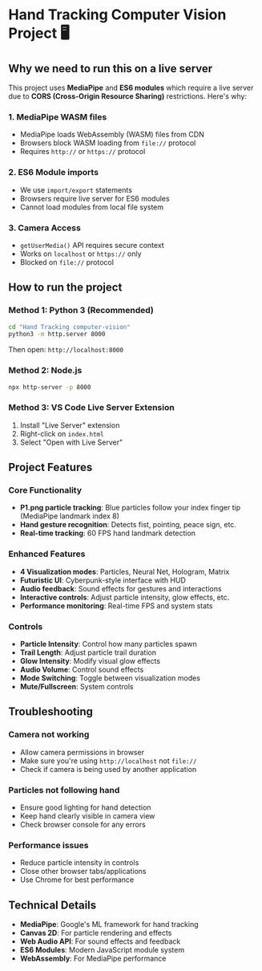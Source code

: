  # Hand Tracking Computer Vision Project 🖥️

## Why we need to run this on a live server

This project uses **MediaPipe** and **ES6 modules** which require a live server due to **CORS (Cross-Origin Resource Sharing)** restrictions. Here's why:

### 1. **MediaPipe WASM files**
- MediaPipe loads WebAssembly (WASM) files from CDN
- Browsers block WASM loading from `file://` protocol
- Requires `http://` or `https://` protocol

### 2. **ES6 Module imports**
- We use `import/export` statements
- Browsers require live server for ES6 modules
- Cannot load modules from local file system

### 3. **Camera Access**
- `getUserMedia()` API requires secure context
- Works on `localhost` or `https://` only
- Blocked on `file://` protocol

## How to run the project

### Method 1: Python 3 (Recommended)
```bash
cd "Hand Tracking computer-vision"
python3 -m http.server 8000
```
Then open: `http://localhost:8000`

### Method 2: Node.js
```bash
npx http-server -p 8000
```

### Method 3: VS Code Live Server Extension
1. Install "Live Server" extension
2. Right-click on `index.html`
3. Select "Open with Live Server"

## Project Features

### Core Functionality
- **P1.png particle tracking**: Blue particles follow your index finger tip (MediaPipe landmark index 8)
- **Hand gesture recognition**: Detects fist, pointing, peace sign, etc.
- **Real-time tracking**: 60 FPS hand landmark detection

### Enhanced Features
- **4 Visualization modes**: Particles, Neural Net, Hologram, Matrix
- **Futuristic UI**: Cyberpunk-style interface with HUD
- **Audio feedback**: Sound effects for gestures and interactions
- **Interactive controls**: Adjust particle intensity, glow effects, etc.
- **Performance monitoring**: Real-time FPS and system stats

### Controls
- **Particle Intensity**: Control how many particles spawn
- **Trail Length**: Adjust particle trail duration
- **Glow Intensity**: Modify visual glow effects
- **Audio Volume**: Control sound effects
- **Mode Switching**: Toggle between visualization modes
- **Mute/Fullscreen**: System controls

## Troubleshooting

### Camera not working
- Allow camera permissions in browser
- Make sure you're using `http://localhost` not `file://`
- Check if camera is being used by another application

### Particles not following hand
- Ensure good lighting for hand detection
- Keep hand clearly visible in camera view
- Check browser console for any errors

### Performance issues
- Reduce particle intensity in controls
- Close other browser tabs/applications
- Use Chrome for best performance

## Technical Details

- **MediaPipe**: Google's ML framework for hand tracking
- **Canvas 2D**: For particle rendering and effects
- **Web Audio API**: For sound effects and feedback
- **ES6 Modules**: Modern JavaScript module system
- **WebAssembly**: For MediaPipe performance

